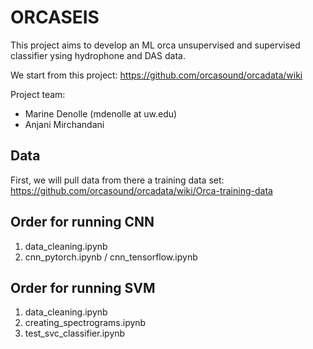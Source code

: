 # ORCASEIS


This project aims to develop an ML orca unsupervised and supervised classifier ysing hydrophone and DAS data.

We start from this project: https://github.com/orcasound/orcadata/wiki


Project team:
- Marine Denolle (mdenolle at uw.edu)
- Anjani Mirchandani 


## Data

First, we will pull data from there a training data set: https://github.com/orcasound/orcadata/wiki/Orca-training-data

## Order for running CNN
1. data_cleaning.ipynb
2. cnn_pytorch.ipynb / cnn_tensorflow.ipynb

## Order for running SVM
1. data_cleaning.ipynb
2. creating_spectrograms.ipynb
3. test_svc_classifier.ipynb
